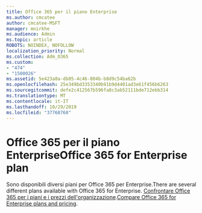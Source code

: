 ```yaml
---
title: Office 365 per il piano Enterprise
ms.author: cmcatee
author: cmcatee-MSFT
manager: mnirkhe
ms.audience: Admin
ms.topic: article
ROBOTS: NOINDEX, NOFOLLOW
localization_priority: Normal
ms.collection: Adm_O365
ms.custom:
- "474"
- "1500026"
ms.assetid: 5e423a8a-db05-4c46-804b-b8d9c54ba62b
ms.openlocfilehash: 25e349bd3353340b91b9d4401ad3e61f456b6263
ms.sourcegitcommit: defe2c412567b596fa8c3ab52111bde712ebb314
ms.translationtype: MT
ms.contentlocale: it-IT
ms.lasthandoff: 10/29/2019
ms.locfileid: "37768768"
---
```

# <a name="office-365-for-enterprise-plan"></a><span data-ttu-id="7cb93-102">Office 365 per il piano Enterprise</span><span class="sxs-lookup"><span data-stu-id="7cb93-102">Office 365 for Enterprise plan</span></span>

<span data-ttu-id="7cb93-103">Sono disponibili diversi piani per Office 365 per Enterprise.</span><span class="sxs-lookup"><span data-stu-id="7cb93-103">There are several different plans available with Office 365 for Enterprise.</span></span> <span data-ttu-id="7cb93-104">[Confrontare Office 365 per i piani e i prezzi dell'organizzazione](https://products.office.com/business/compare-more-office-365-for-business-plans).</span><span class="sxs-lookup"><span data-stu-id="7cb93-104">[Compare Office 365 for Enterprise plans and pricing](https://products.office.com/business/compare-more-office-365-for-business-plans).</span></span>  